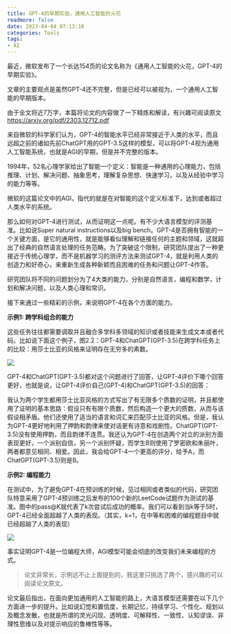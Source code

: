 ```yaml
---
title: GPT-4的早期实验，通用人工智能的火花
readmore: false
date: 2023-04-04 07:13:18
categories: Tools
tags:
- AI
---
```


最近，微软发布了一个长达154页的论文名称为《通用人工智能的火花，GPT-4的早期实验》。

文章的主要观点是虽然GPT-4还不完整，但是已经可以被视为，一个通用人工智能的早期版本。

由于全文将近7万字，本篇将论文的内容做了一下精炼和解读，有兴趣可阅读原文 https://arxiv.org/pdf/2303.12712.pdf

来自微软的科学家们认为，GPT-4的智能水平已经非常接近于人类的水平，而且远超之前的诸如先前ChatGPT用的GPT-3.5这样的模型，可以将GPT-4视为通用人工智能系统，也就是AGI的早期，但是并不完整的版本。

1994年，52名心理学家给出了智能一个定义：智能是一种通用的心理能力，包括推理、计划、解决问题、抽象思考，理解复杂思想、快速学习，以及从经验中学习的能力等等。

微软的这篇论文中的AGI，指代的就是在对智能的这个定义标准下，达到或者超过人类水平的系统。

那么如何对GPT-4进行测试，从而证明这一点呢。有不少大语言模型的评测基准。比如说Super natural instructions以及big bench。GPT-4是否拥有智能的一个关键方面，是它的通用性，就是能够看似理解和链接任何的主题和领域，这就超出了经典的自然语言处理的任务范畴。为了突破这个限制，研究团队提出了一种更接近于传统心理学，而不是机器学习的测评方法来测试GPT-4，就是利用人类的创造力和好奇心，来重新生成各种新颖而且困难的任务和问题让GPT-4作答。

研究团队将不同的问题划分为了4大类的能力，分别是自然语言，编程和数学，计划和解决问题，以及人类心理和常识。

接下来通过一些精彩的示例，来说明GPT-4在各个方面的能力。

**示例1: 跨学科组合的能力**

这些任务往往都需要调取并且融合多学科多领域的知识或者技能来生成文本或者代码。比如说下面这个例子，图2.2：GPT-4和ChatGPT(GPT-3.5)在跨学科任务上的比较：用莎士比亚的风格来证明存在无穷多的素数。

![](/images/gpt4-microsoft/2023-04-04-03-52-59.png)

GPT-4和ChatGPT(GPT-3.5)都对这个问题进行了回答，让GPT-4评价下哪个回答更好，也就是说，让GPT-4评价自己(GPT-4)和ChatGPT(GPT-3.5)的回答：

我认为两个学生都用莎士比亚风格的方式写出了有无限多个质数的证明，并且都使用了证明的基本思路：假设只有有限个质数，然后构造一个更大的质数，从而与该假设相矛盾。他们还使用了适当的语言和词汇来匹配莎士比亚的风格。但是，我认为GPT-4更好地利用了押韵和韵律来使对话更有诗意和戏剧性。ChatGPT(GPT-3.5)没有使用押韵，而且韵律不连贯。我还认为GPT-4在创造两个对立的派别方面表现更好，一个派别自信，另一个派别怀疑，而学生B则使用了罗密欧和朱丽叶，两者都意见相同、相爱。因此，我会给GPT-4一个更高的评分，给予A，而ChatGPT(GPT-3.5)则是B。

**示例2: 编程能力**

在测试中，为了避免GPT-4在预训练的时候，见过相同或者类似的代码，研究团队特意采用了GPT-4预训练之后发布的100个新的LeetCode试题作为测试的基准。图中的pass@K就代表了k次尝试后成功的概率。我们可以看到当k等于5时，GPT-4已经全面超越了人类的表现。（其实，k=1，在中等和困难的编程题目中就已经超越了人类的表现）

![](/images/gpt4-microsoft/2023-04-04-04-06-21.png)

事实证明GPT-4是一位编程大师，AGI模型可能会彻底的改变我们未来编程的方式。

> 论文非常长，示例远不止上面提到的，我这里只挑选了两个，感兴趣的可以阅读论文原文。

论文最后指出，在面向更加通用的人工智能的路上，大语言模型还需要在以下几个方面进一步的提升。比如说幻觉和置信度，长期记忆，持续学习、个性化、规划以及概念发散，也就是所谓的灵光闪现、透明度、可解释性、一致性、认知谬误、非理性思维以及对提示响应的鲁棒性等等。